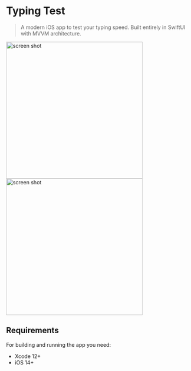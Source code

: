 # Typing Test
> A modern iOS app to test your typing speed. Built entirely in SwiftUI with MVVM architecture.

<p>
  <img alt="screen shot" src="https://user-images.githubusercontent.com/24499799/122675649-b41ff100-d1da-11eb-856b-7f4774d79f3a.png" width="370">
  <img alt="screen shot" src="https://user-images.githubusercontent.com/24499799/122676011-496fb500-d1dc-11eb-9353-729129d2ad79.png" width="370">
</p>

## Requirements
For building and running the app you need:

- Xcode 12+
- iOS 14+
